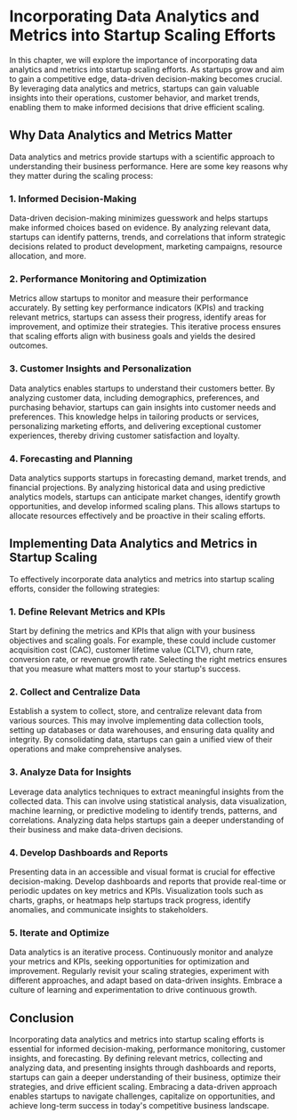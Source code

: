 Incorporating Data Analytics and Metrics into Startup Scaling Efforts
==============================================================================

In this chapter, we will explore the importance of incorporating data analytics and metrics into startup scaling efforts. As startups grow and aim to gain a competitive edge, data-driven decision-making becomes crucial. By leveraging data analytics and metrics, startups can gain valuable insights into their operations, customer behavior, and market trends, enabling them to make informed decisions that drive efficient scaling.

Why Data Analytics and Metrics Matter
-------------------------------------

Data analytics and metrics provide startups with a scientific approach to understanding their business performance. Here are some key reasons why they matter during the scaling process:

### 1. Informed Decision-Making

Data-driven decision-making minimizes guesswork and helps startups make informed choices based on evidence. By analyzing relevant data, startups can identify patterns, trends, and correlations that inform strategic decisions related to product development, marketing campaigns, resource allocation, and more.

### 2. Performance Monitoring and Optimization

Metrics allow startups to monitor and measure their performance accurately. By setting key performance indicators (KPIs) and tracking relevant metrics, startups can assess their progress, identify areas for improvement, and optimize their strategies. This iterative process ensures that scaling efforts align with business goals and yields the desired outcomes.

### 3. Customer Insights and Personalization

Data analytics enables startups to understand their customers better. By analyzing customer data, including demographics, preferences, and purchasing behavior, startups can gain insights into customer needs and preferences. This knowledge helps in tailoring products or services, personalizing marketing efforts, and delivering exceptional customer experiences, thereby driving customer satisfaction and loyalty.

### 4. Forecasting and Planning

Data analytics supports startups in forecasting demand, market trends, and financial projections. By analyzing historical data and using predictive analytics models, startups can anticipate market changes, identify growth opportunities, and develop informed scaling plans. This allows startups to allocate resources effectively and be proactive in their scaling efforts.

Implementing Data Analytics and Metrics in Startup Scaling
----------------------------------------------------------

To effectively incorporate data analytics and metrics into startup scaling efforts, consider the following strategies:

### 1. Define Relevant Metrics and KPIs

Start by defining the metrics and KPIs that align with your business objectives and scaling goals. For example, these could include customer acquisition cost (CAC), customer lifetime value (CLTV), churn rate, conversion rate, or revenue growth rate. Selecting the right metrics ensures that you measure what matters most to your startup's success.

### 2. Collect and Centralize Data

Establish a system to collect, store, and centralize relevant data from various sources. This may involve implementing data collection tools, setting up databases or data warehouses, and ensuring data quality and integrity. By consolidating data, startups can gain a unified view of their operations and make comprehensive analyses.

### 3. Analyze Data for Insights

Leverage data analytics techniques to extract meaningful insights from the collected data. This can involve using statistical analysis, data visualization, machine learning, or predictive modeling to identify trends, patterns, and correlations. Analyzing data helps startups gain a deeper understanding of their business and make data-driven decisions.

### 4. Develop Dashboards and Reports

Presenting data in an accessible and visual format is crucial for effective decision-making. Develop dashboards and reports that provide real-time or periodic updates on key metrics and KPIs. Visualization tools such as charts, graphs, or heatmaps help startups track progress, identify anomalies, and communicate insights to stakeholders.

### 5. Iterate and Optimize

Data analytics is an iterative process. Continuously monitor and analyze your metrics and KPIs, seeking opportunities for optimization and improvement. Regularly revisit your scaling strategies, experiment with different approaches, and adapt based on data-driven insights. Embrace a culture of learning and experimentation to drive continuous growth.

Conclusion
----------

Incorporating data analytics and metrics into startup scaling efforts is essential for informed decision-making, performance monitoring, customer insights, and forecasting. By defining relevant metrics, collecting and analyzing data, and presenting insights through dashboards and reports, startups can gain a deeper understanding of their business, optimize their strategies, and drive efficient scaling. Embracing a data-driven approach enables startups to navigate challenges, capitalize on opportunities, and achieve long-term success in today's competitive business landscape.
